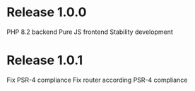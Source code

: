 # Release 1.0.0
PHP 8.2 backend
Pure JS frontend
Stability development

# Release 1.0.1
Fix PSR-4 compliance
Fix router according PSR-4 compliance